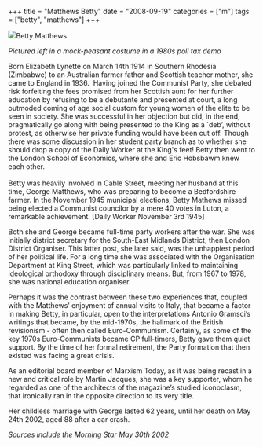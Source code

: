 +++
title = "Matthews Betty"
date = "2008-09-19"
categories = ["m"]
tags = ["betty", "matthews"]
+++

![](http://79.170.40.183/grahamstevenson.me.uk/images/stories/matthews%20betty%20in%20mock%20peasant%20costume%20during%20a%201980s%20poll%20tax%20demo.jpg)Betty Matthews

_Pictured left in a mock-peasant costume in a 1980s poll tax demo_

  
Born Elizabeth Lynette on March 14th 1914 in Southern Rhodesia (Zimbabwe) to an Australian farmer father and Scottish teacher mother, she came to England in 1936.  Having joined the Communist Party, she debated risk forfeiting the fees promised from her Scottish aunt for her further education by refusing to be a debutante and presented at court, a long outmoded coming of age social custom for young women of the elite to be seen in society. She was successful in her objection but did, in the end, pragmatically go along with being presented to the King as a \`deb’, without protest, as otherwise her private funding would have been cut off. Though there was some discussion in her student party branch as to whether she should drop a copy of the Daily Worker at the King's feet! Betty then went to the London School of Economics, where she and Eric Hobsbawm knew each other.  
   
Betty was heavily involved in Cable Street, meeting her husband at this time, George Matthews, who was preparing to become a Bedfordshire farmer. In the November 1945 municipal elections, Betty Mathews missed being elected a Communist councilor by a mere 40 votes in Luton, a remarkable achievement. \[Daily Worker November 3rd 1945\]

Both she and George became full-time party workers after the war. She was initially district secretary for the South-East Midlands District, then London District Organiser. This latter post, she later said, was the unhappiest period of her political life. For a long time she was associated with the Organisation Department at King Street, which was particularly linked to maintaining ideological orthodoxy through disciplinary means. But, from 1967 to 1978, she was national education organiser.

Perhaps it was the contrast between these two experiences that, coupled with the Matthews’ enjoyment of annual visits to Italy, that became a factor in making Betty, in particular, open to the interpretations Antonio Gramsci’s writings that became, by the mid-1970s, the hallmark of the British revisionism - often then called Euro-Communism. Certainly, as some of the key 1970s Euro-Communists became CP full-timers, Betty gave them quiet support. By the time of her formal retirement, the Party formation that then existed was facing a great crisis.

As an editorial board member of Marxism Today, as it was being recast in a new and critical role by Martin Jacques, she was a key supporter, whom he regarded as one of the architects of the magazine’s studied iconoclasm, that ironically ran in the opposite direction to its very title.

Her childless marriage with George lasted 62 years, until her death on May 24th 2002, aged 88 after a car crash.

_Sources include the Morning Star May 30th 2002_
